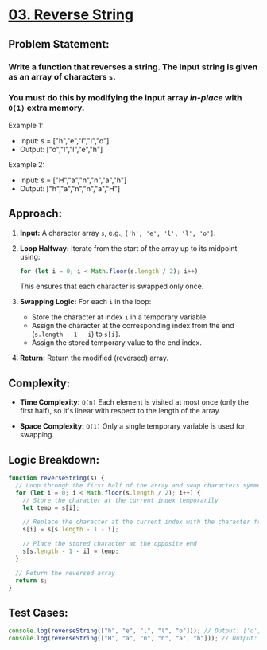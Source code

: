 # [03. Reverse String](https://leetcode.com/problems/reverse-string/description/)

## Problem Statement:

### Write a function that reverses a string. The input string is given as an array of characters `s`.

### You must do this by modifying the input array **_in-place_** with `O(1)` extra memory.

Example 1:

- Input: s = ["h","e","l","l","o"]
- Output: ["o","l","l","e","h"]

Example 2:

- Input: s = ["H","a","n","n","a","h"]
- Output: ["h","a","n","n","a","H"]

## Approach:

1. **Input:**
   A character array `s`, e.g., `['h', 'e', 'l', 'l', 'o']`.

2. **Loop Halfway:**
   Iterate from the start of the array up to its midpoint using:

   ```js
   for (let i = 0; i < Math.floor(s.length / 2); i++)
   ```

   This ensures that each character is swapped only once.

3. **Swapping Logic:**
   For each `i` in the loop:

   - Store the character at index `i` in a temporary variable.
   - Assign the character at the corresponding index from the end (`s.length - 1 - i`) to `s[i]`.
   - Assign the stored temporary value to the end index.

4. **Return:**
   Return the modified (reversed) array.

## Complexity:

- **Time Complexity:** `O(n)` Each element is visited at most once (only the first half), so it's linear with respect to the length of the array.

- **Space Complexity:** `O(1)` Only a single temporary variable is used for swapping.

## Logic Breakdown:

```javascript
function reverseString(s) {
  // Loop through the first half of the array and swap characters symmetrically
  for (let i = 0; i < Math.floor(s.length / 2); i++) {
    // Store the character at the current index temporarily
    let temp = s[i];

    // Replace the character at the current index with the character from the opposite end
    s[i] = s[s.length - 1 - i];

    // Place the stored character at the opposite end
    s[s.length - 1 - i] = temp;
  }

  // Return the reversed array
  return s;
}
```

## Test Cases:

```javascript
console.log(reverseString(["h", "e", "l", "l", "o"])); // Output: ['o','l','l','e','h']
console.log(reverseString(["H", "a", "n", "n", "a", "h"])); // Output: ['h','a','n','n','a','H']
```
